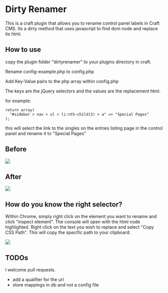 # Dirty Renamer

This is a craft plugin that allows you to rename control panel labels in Craft
CMS. Its a dirty method that uses javascript to find dom node and replace its
html.


## How to use

copy the plugin folder "dirtyrenamer" to your plugins directory in craft.

Rename config-example.php to config.php

Add Key-Value pairs to the php array within config.php

The keys are the jQuery selectors and the values are the replacement html.

for example:

```
return array(
  "#sidebar > nav > ul > li:nth-child(2) > a" => "Special Pages"
);
```
this will select the link to the singles on the entries listing page in the control panel and rename 
it to "Special Pages"

## Before
![](http://dl.dropboxusercontent.com/s/jab3gulaj23eelk/2014-05-29%20at%205.14%20pm.png)

## After
![](http://dl.dropboxusercontent.com/s/d0st324idroomp0/2014-05-29%20at%205.17%20pm.png)

## How do you know the right selector?

Within Chrome, simply right click on the element you want to rename and click 
"inspect element". The console will open with the html node highlighted. Right
click on the text you wish to replace and select "Copy CSS Path". This will copy the 
specific path to your clipboard.

![](http://dl.dropboxusercontent.com/s/zajs72muxi5q1jy/2014-05-29%20at%205.08%20pm.png)

## TODOs

I welcome pull requests.

* add a qualifier for the url
* store mappings in db and not a config file